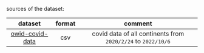sources of the dataset:

| dataset     |        format       |    comment      |
| :---------: | :-----------------: | :-------------: | 
| [owid-covid-data](https://github.com/owid/covid-19-data/tree/master/public/data#the-complete-our-world-in-data-covid-19-dataset)            |          csv           | covid data of all continents from `2020/2/24` to `2022/10/6`              | 

